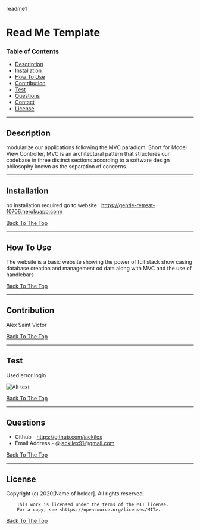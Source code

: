 readme1
# Read Me Template

### Table of Contents
- [Description](#description)
- [Installation](#how-to-use)
- [How To Use](#how-to-use)
- [Contribution](#contribution)
- [Test](#test)
- [Questions](#questions)
- [Contact](#contact)
- [License](#license)

---

## Description
modularize our applications following the MVC paradigm. Short for Model View Controller, MVC is an architectural pattern that structures our codebase in three distinct sections according to a software design philosophy known as the separation of concerns.


---
## Installation
no installation required go to website : https://gentle-retreat-10706.herokuapp.com/


[Back To The Top](#read-me-template)

---

## How To Use
The website is a basic website showing the power of full stack show casing database creation and management od data along with MVC and the use of handlebars  

[Back To The Top](#read-me-template)

---
## Contribution
Alex Saint Victor

[Back To The Top](#read-me-template)

---

## Test
Used error login

![Alt text](https://i.imgur.com/GMi7Rt6.png)

[Back To The Top](#read-me-template)

---

## Questions
- Github - https://github.com/jackilex
- Email Address - @jackilex91@gmail.com

[Back To The Top](#read-me-template)

---

## License
Copyright (c) 2020[Name of holder]. All rights reserved.
        
        This work is licensed under the terms of the MIT license.  
        For a copy, see <https://opensource.org/licenses/MIT>.

[Back To The Top](#read-me-template)
